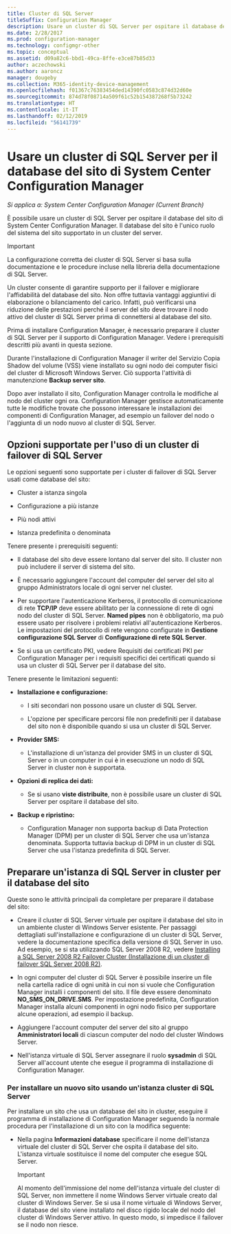 ```yaml
---
title: Cluster di SQL Server
titleSuffix: Configuration Manager
description: Usare un cluster di SQL Server per ospitare il database del sito di System Center Configuration Manager. Include informazioni sulle opzioni supportate.
ms.date: 2/28/2017
ms.prod: configuration-manager
ms.technology: configmgr-other
ms.topic: conceptual
ms.assetid: d09a82c6-bbd1-49ca-8ffe-e3ce87b85d33
author: aczechowski
ms.author: aaroncz
manager: dougeby
ms.collection: M365-identity-device-management
ms.openlocfilehash: f01367c76383454ded14390fc0583c874d32d60e
ms.sourcegitcommit: 874d78f08714a509f61c52b154387268f5b73242
ms.translationtype: HT
ms.contentlocale: it-IT
ms.lasthandoff: 02/12/2019
ms.locfileid: "56141739"
---
```

# <a name="use-a-sql-server-cluster-for-the-system-center-configuration-manager-site-database"></a>Usare un cluster di SQL Server per il database del sito di System Center Configuration Manager

*Si applica a: System Center Configuration Manager (Current Branch)*


 È possibile usare un cluster di SQL Server per ospitare il database del sito di System Center Configuration Manager. Il database del sito è l'unico ruolo del sistema del sito supportato in un cluster del server.  

> [!IMPORTANT]  
>  La configurazione corretta dei cluster di SQL Server si basa sulla documentazione e le procedure incluse nella libreria della documentazione di SQL Server.  

 Un cluster consente di garantire supporto per il failover e migliorare l'affidabilità del database del sito. Non offre tuttavia vantaggi aggiuntivi di elaborazione o bilanciamento del carico. Infatti, può verificarsi una riduzione delle prestazioni perché il server del sito deve trovare il nodo attivo del cluster di SQL Server prima di connettersi al database del sito.  

 Prima di installare Configuration Manager, è necessario preparare il cluster di SQL Server per il supporto di Configuration Manager. Vedere i prerequisiti descritti più avanti in questa sezione.  

 Durante l'installazione di Configuration Manager il writer del Servizio Copia Shadow del volume (VSS) viene installato su ogni nodo dei computer fisici del cluster di Microsoft Windows Server. Ciò supporta l'attività di manutenzione **Backup server sito**.  

 Dopo aver installato il sito, Configuration Manager controlla le modifiche al nodo del cluster ogni ora. Configuration Manager gestisce automaticamente tutte le modifiche trovate che possono interessare le installazioni dei componenti di Configuration Manager, ad esempio un failover del nodo o l'aggiunta di un nodo nuovo al cluster di SQL Server.  

## <a name="supported-options-for-using-a-sql-server-failover-cluster"></a>Opzioni supportate per l'uso di un cluster di failover di SQL Server

Le opzioni seguenti sono supportate per i cluster di failover di SQL Server usati come database del sito:

-   Cluster a istanza singola  

-   Configurazione a più istanze  

-   Più nodi attivi  

-   Istanza predefinita o denominata  

Tenere presente i prerequisiti seguenti:  

-   Il database del sito deve essere lontano dal server del sito. Il cluster non può includere il server di sistema del sito.  

-   È necessario aggiungere l'account del computer del server del sito al gruppo Administrators locale di ogni server nel cluster.  

-   Per supportare l'autenticazione Kerberos, il protocollo di comunicazione di rete **TCP/IP** deve essere abilitato per la connessione di rete di ogni nodo del cluster di SQL Server. **Named pipes** non è obbligatorio, ma può essere usato per risolvere i problemi relativi all'autenticazione Kerberos. Le impostazioni del protocollo di rete vengono configurate in **Gestione configurazione SQL Server** di **Configurazione di rete SQL Server**.  

-   Se si usa un certificato PKI, vedere Requisiti dei certificati PKI per Configuration Manager per i requisiti specifici dei certificati quando si usa un cluster di SQL Server per il database del sito.  

Tenere presente le limitazioni seguenti:  

-   **Installazione e configurazione:**  

    -   I siti secondari non possono usare un cluster di SQL Server.  

    -   L'opzione per specificare percorsi file non predefiniti per il database del sito non è disponibile quando si usa un cluster di SQL Server.  

-   **Provider SMS:**  

    -   L'installazione di un'istanza del provider SMS in un cluster di SQL Server o in un computer in cui è in esecuzione un nodo di SQL Server in cluster non è supportata.  

-   **Opzioni di replica dei dati:**  

    -   Se si usano **viste distribuite**, non è possibile usare un cluster di SQL Server per ospitare il database del sito.  

-   **Backup e ripristino:**  

    -   Configuration Manager non supporta backup di Data Protection Manager (DPM) per un cluster di SQL Server che usa un'istanza denominata. Supporta tuttavia backup di DPM in un cluster di SQL Server che usa l'istanza predefinita di SQL Server.  

## <a name="prepare-a-clustered-sql-server-instance-for-the-site-database"></a>Preparare un'istanza di SQL Server in cluster per il database del sito  

Queste sono le attività principali da completare per preparare il database del sito:

-   Creare il cluster di SQL Server virtuale per ospitare il database del sito in un ambiente cluster di Windows Server esistente. Per passaggi dettagliati sull'installazione e configurazione di un cluster di SQL Server, vedere la documentazione specifica della versione di SQL Server in uso. Ad esempio, se si sta utilizzando SQL Server 2008 R2, vedere [Installing a SQL Server 2008 R2 Failover Cluster (Installazione di un cluster di failover SQL Server 2008 R2)](http://go.microsoft.com/fwlink/p/?LinkId=240231).  

-   In ogni computer del cluster di SQL Server è possibile inserire un file nella cartella radice di ogni unità in cui non si vuole che Configuration Manager installi i componenti del sito. Il file deve essere denominato **NO_SMS_ON_DRIVE.SMS**. Per impostazione predefinita, Configuration Manager installa alcuni componenti in ogni nodo fisico per supportare alcune operazioni, ad esempio il backup.  

-   Aggiungere l'account computer del server del sito al gruppo **Amministratori locali** di ciascun computer del nodo del cluster Windows Server.  

-   Nell'istanza virtuale di SQL Server assegnare il ruolo **sysadmin** di SQL Server all'account utente che esegue il programma di installazione di Configuration Manager.  

### <a name="to-install-a-new-site-using-a-clustered-sql-server"></a>Per installare un nuovo sito usando un'istanza cluster di SQL Server  
 Per installare un sito che usa un database del sito in cluster, eseguire il programma di installazione di Configuration Manager seguendo la normale procedura per l'installazione di un sito con la modifica seguente:  

-   Nella pagina **Informazioni database** specificare il nome dell'istanza virtuale del cluster di SQL Server che ospita il database del sito. L'istanza virtuale sostituisce il nome del computer che esegue SQL Server.  

    > [!IMPORTANT]  
    >  Al momento dell'immissione del nome dell'istanza virtuale del cluster di SQL Server, non immettere il nome Windows Server virtuale creato dal cluster di Windows Server. Se si usa il nome virtuale di Windows Server, il database del sito viene installato nel disco rigido locale del nodo del cluster di Windows Server attivo. In questo modo, si impedisce il failover se il nodo non riesce.  
